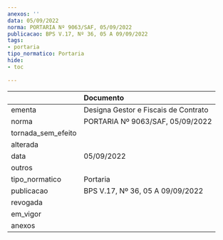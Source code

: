 ```yaml
---
anexos: ''
data: 05/09/2022
norma: PORTARIA Nº 9063/SAF, 05/09/2022
publicacao: BPS V.17, Nº 36, 05 A 09/09/2022
tags:
- portaria
tipo_normatico: Portaria
hide: 
- toc 
 
---
```


|                    | Documento                            |
|:-------------------|:-------------------------------------|
| ementa             | Designa Gestor e Fiscais de Contrato |
| norma              | PORTARIA Nº 9063/SAF, 05/09/2022     |
| tornada_sem_efeito |                                      |
| alterada           |                                      |
| data               | 05/09/2022                           |
| outros             |                                      |
| tipo_normatico     | Portaria                             |
| publicacao         | BPS V.17, Nº 36, 05 A 09/09/2022     |
| revogada           |                                      |
| em_vigor           |                                      |
| anexos             |                                      |